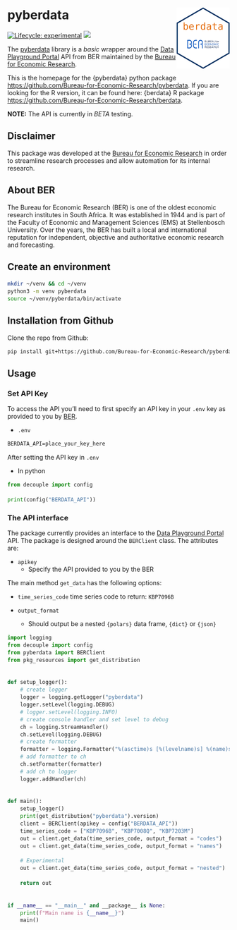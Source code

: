 
# pyberdata <img src="man/figures/logo.png" align="right" alt="" width="120" />

[<img
src="https://img.shields.io/badge/lifecycle-experimental-orange.svg"
class="quarto-discovered-preview-image" alt="Lifecycle: experimental" />](https://www.tidyverse.org/lifecycle/#experimental)
[![](https://img.shields.io/github/last-commit/Bureau-for-Economic-Research/berdata.svg)](https://github.com/Bureau-for-Economic-Research/pyberdata/commits/develop)

The
[pyberdata](https://github.com/Bureau-for-Economic-Research/pyberdata)
library is a *basic* wrapper around the [Data Playground
Portal](https://dataplayground.beranalytics.co.za/) API from BER
maintained by the [Bureau for Economic
Research](https://www.ber.ac.za/home/).

This is the homepage for the {pyberdata} python package
<https://github.com/Bureau-for-Economic-Research/pyberdata>. If you are
looking for the R version, it can be found here: {berdata} R package
<https://github.com/Bureau-for-Economic-Research/berdata>.

**NOTE:** The API is currently in *BETA* testing.

## Disclaimer

This package was developed at the [Bureau for Economic
Research](https://www.ber.ac.za/home/) in order to streamline research
processes and allow automation for its internal research.

## About BER

The Bureau for Economic Research (BER) is one of the oldest economic
research institutes in South Africa. It was established in 1944 and is
part of the Faculty of Economic and Management Sciences (EMS) at
Stellenbosch University. Over the years, the BER has built a local and
international reputation for independent, objective and authoritative
economic research and forecasting.

## Create an environment

``` bash
mkdir ~/venv && cd ~/venv
python3 -m venv pyberdata
source ~/venv/pyberdata/bin/activate
```

## Installation from Github

Clone the repo from Github:

``` bash
pip install git+https://github.com/Bureau-for-Economic-Research/pyberdata
```

## Usage

### Set API Key

To access the API you’ll need to first specify an API key in your `.env`
key as provided to you by [BER](https://www.ber.ac.za).

- `.env`

``` txt
BERDATA_API=place_your_key_here
```

After setting the API key in `.env`

- In python

``` python
from decouple import config

print(config("BERDATA_API"))
```

### The API interface

The package currently provides an interface to the [Data Playground
Portal](https://dataplayground.beranalytics.co.za/) API. The package is
designed around the `BERClient` class. The attributes are:

- `apikey`
  - Specify the API provided to you by the BER

The main method `get_data` has the following options:

- `time_series_code` time series code to return: `KBP7096B`

- `output_format`

  - Should output be a nested `{polars}` data frame, `{dict}` or
    `{json}`

``` python
import logging
from decouple import config
from pyberdata import BERClient
from pkg_resources import get_distribution


def setup_logger():
    # create logger
    logger = logging.getLogger("pyberdata")
    logger.setLevel(logging.DEBUG)
    # logger.setLevel(logging.INFO)
    # create console handler and set level to debug
    ch = logging.StreamHandler()
    ch.setLevel(logging.DEBUG)
    # create formatter
    formatter = logging.Formatter("%(asctime)s [%(levelname)s] %(name)s: %(message)s")
    # add formatter to ch
    ch.setFormatter(formatter)
    # add ch to logger
    logger.addHandler(ch)


def main():
    setup_logger()
    print(get_distribution("pyberdata").version)
    client = BERClient(apikey = config("BERDATA_API"))
    time_series_code = ["KBP7096B", "KBP7008Q", "KBP7203M"]
    out = client.get_data(time_series_code, output_format = "codes")
    out = client.get_data(time_series_code, output_format = "names")

    # Experimental
    out = client.get_data(time_series_code, output_format = "nested")

    return out


if __name__ == "__main__" and __package__ is None:
    print(f"Main name is {__name__}")
    main()
```

